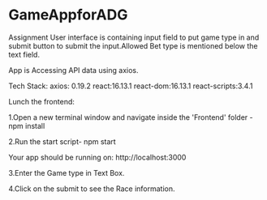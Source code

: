 # GameAppforADG
Assignment
User interface is containing input field to put game type in and submit button to submit the input.Allowed Bet type is mentioned below the text field.

App is Accessing API data using axios.

Tech Stack:
axios: 0.19.2
react:16.13.1
react-dom:16.13.1
react-scripts:3.4.1



Lunch the frontend:

1.Open a new terminal window and navigate inside the 'Frontend' folder -
  npm install

2.Run the start script- 
  npm start

Your app should be running on: http://localhost:3000

3.Enter the Game type in Text Box.

4.Click on the submit to see the Race information.



